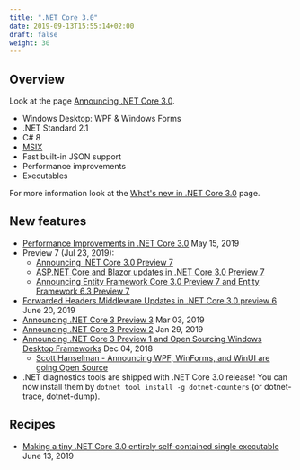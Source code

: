 ```yaml
---
title: ".NET Core 3.0"
date: 2019-09-13T15:55:14+02:00
draft: false
weight: 30
---
```


## Overview

Look at the page [Announcing .NET Core 3.0](https://devblogs.microsoft.com/dotnet/announcing-net-core-3-0/).

- Windows Desktop: WPF & Windows Forms
- .NET Standard 2.1
- C# 8
- [MSIX](https://docs.microsoft.com/en-us/windows/msix/)
- Fast built-in JSON support
- Performance improvements
- Executables

For more information look at the [What's new in .NET Core 3.0](https://docs.microsoft.com/en-us/dotnet/core/whats-new/dotnet-core-3-0) page.

## New features

- [Performance Improvements in .NET Core 3.0](https://devblogs.microsoft.com/dotnet/performance-improvements-in-net-core-3-0/) May 15, 2019
- Preview 7 (Jul 23, 2019):
  - [Announcing .NET Core 3.0 Preview 7](https://devblogs.microsoft.com/dotnet/announcing-net-core-3-0-preview-7/)
  - [ASP.NET Core and Blazor updates in .NET Core 3.0 Preview 7](https://devblogs.microsoft.com/aspnet/asp-net-core-and-blazor-updates-in-net-core-3-0-preview-7/)
  - [Announcing Entity Framework Core 3.0 Preview 7 and Entity Framework 6.3 Preview 7](https://devblogs.microsoft.com/dotnet/announcing-entity-framework-core-3-0-preview-7-and-entity-framework-6-3-preview-7/)
- [Forwarded Headers Middleware Updates in .NET Core 3.0 preview 6](https://devblogs.microsoft.com/aspnet/forwarded-headers-middleware-updates-in-net-core-3-0-preview-6/) June 20, 2019
- [Announcing .NET Core 3 Preview 3](https://devblogs.microsoft.com/dotnet/announcing-net-core-3-preview-3/) Mar 03, 2019
- [Announcing .NET Core 3 Preview 2](https://devblogs.microsoft.com/dotnet/announcing-net-core-3-preview-2/) Jan 29, 2019
- [Announcing .NET Core 3 Preview 1 and Open Sourcing Windows Desktop Frameworks](https://devblogs.microsoft.com/dotnet/announcing-net-core-3-preview-1-and-open-sourcing-windows-desktop-frameworks/) Dec 04, 2018
  - [Scott Hanselman - Announcing WPF, WinForms, and WinUI are going Open Source](https://www.hanselman.com/blog/AnnouncingWPFWinFormsAndWinUIAreGoingOpenSource.aspx)
- .NET diagnostics tools are shipped with .NET Core 3.0 release! You can now install them by `dotnet tool install -g dotnet-counters` (or dotnet-trace, dotnet-dump).

## Recipes

- [Making a tiny .NET Core 3.0 entirely self-contained single executable](https://www.hanselman.com/blog/MakingATinyNETCore30EntirelySelfcontainedSingleExecutable.aspx) June 13, 2019
